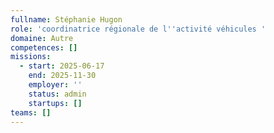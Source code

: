 ```yaml
---
fullname: Stéphanie Hugon
role: 'coordinatrice régionale de l''activité véhicules '
domaine: Autre
competences: []
missions:
  - start: 2025-06-17
    end: 2025-11-30
    employer: ''
    status: admin
    startups: []
teams: []
---
```

